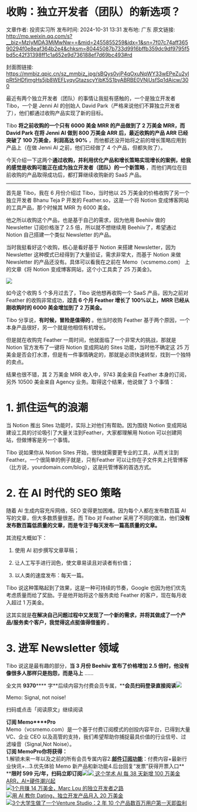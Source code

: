 # 收购：独立开发者（团队）的新选项？

文章作者: 投资实习所
发布时间: 2024-10-31 13:31
发布地: 广东
原文链接: http://mp.weixin.qq.com/s?__biz=MzIyMDA3MjMwNw==&mid=2455855259&idx=1&sn=7f07c74aff36590294f0e8eaf364b2e4&chksm=80445087b733d9916bffb359dc9df9795f5bd5c42f31398ff1c1a652e9d736188ef7d69bc493#rd

封面图链接: https://mmbiz.qpic.cn/sz_mmbiz_jpg/sBQys0vjP4qOxuNqWY33wEPeZu2yIpRt5HDfjmgHs5jb8WEFLyqyGtazscyYibK5S1byABRBE0VNjUsfSp1dAicw/300

最近有两个独立开发者（团队）的事情让我挺有感触的，一个是独立开发者 Tibo，一个是 Jenni AI 的创始人 David
Park（严格来说他们不算独立开发者了），他们都通过收购产品实现了新的目标。

Tibo **将之前收购的一个只有 6000 美金 MRR 的产品做到了 2 万美金 MRR，而 David Park 在将 Jenni AI 做到 800
万美金 ARR 后，最近收购的产品 ARR 已经突破了 100 万美金，利润高达 90%** ，而他都还没开始将之前的增长策略应用到产品上（在做 Jenni
AI 之前，他们已经做了 4 个产品，但都失败了）。

今天介绍一下这两个**通过收购，并利用优化产品和增长策略实现增长的案例，给我的感觉是收购可能正在成为独立开发者（团队）的一个新策略**
，而他们两位在目前收购的产品取得成功后，都打算继续收购新的 SaaS 产品。

* * *

首先是 Tibo，我在 6 月份介绍过 Tibo，当时他以 25 万美金的价格收购了另一个独立开发者 Bhanu Teja P 开发的
Feather.so，这是一个将 Notion 变成博客网站的工具产品，那个时候其 MRR 为 6000 美金。

他之所以收购这个产品，也是基于自己的需求，因为他用 Beehiiv 做的 Newsletter 订阅价格涨了 2.5 倍，所以就不想继续用
Beehiiv了，希望通过 Notion 自己搭建一个类似 Newsletter 的产品。

当时我挺看好这个收购，核心是看好基于 Notion 来搭建 Newsletter，因为 Newsletter 这种模式已经得到了大量验证，需求非常大，而基于
Notion 来做 Newsletter 的产品还没有。具体可以看我在之前在 Memo（vcsmemo.com） 上的文章《将 Notion
变成博客网站，这个小工具卖了 25 万美金》。

![](https://mmbiz.qpic.cn/sz_mmbiz_png/sBQys0vjP4qOxuNqWY33wEPeZu2yIpRt9EJ4G2woywsDH6cdTP28gSSj1r0xEGGdUGNsekjib2F44ZficnHmhiclQ/640?wx_fmt=png&from=appmsg)

  

如今这个收购 5 个多月过去了，Tibo 说他想再收购一个 SaaS 产品，因为之前对 Feather 的收购非常成功，**过去 6 个月 Feather
增长了 100%以上，MRR 已经从刚收购时的 6000 美金增加到了 2 万美金。**

Tibo 分享说，**有时候，冒险是值得的** 。他当时收购 Feather 基于两个原因，一个本身产品很好，另一个就是他相信有机增长。

但是就在收购完 Feather 一周时间，他就面临了一个非常大的挑战，那就是 Notion 官方发布了一键将 Notion 变成网站的 Sites
功能，当时他不确定这 25 万美金是否会打水漂，但是有一件事情确定的，那就是必须快速转型，找到一个独特的卖点。

结果也很不错，其 2 万美金 MRR 收入中，9743 美金来自 Feather 本身的订阅，另外 10500 美金来自 Agency
业务。取得这个结果，他说做了 3 个事情：

# 1\. 抓住运气的浪潮

当 Notion 推出 Sites 功能时，实际上对他们有帮助。因为围绕 Notion 变成网站建设工具的讨论吸引了大量关注到Feather，大家都理解用
Notion 可以创建网站，但做博客是另一个事情。

Tibo 说如果你从 Notion Sites 开始，很快就需要更专业的工具，从而关注到 Feather。一个很简单的例子就是，只有Feather
可以让你在子文件夹上托管博客（比方说，yourdomain.com/blog），这是托管博客的首选方式。

# 2\. 在 AI 时代的 SEO 策略

随着 AI 生成内容充斥网络，SEO 变得更加困难。因为每个人都在发布数百篇 AI 写的文章，但大多数质量很差。而 Tibo 对 Feather
采用了不同的做法，他们**没有发布数百篇低质量的文章，而是专注于每天发布一篇高质量的文章。**

其流程大概如下：

  1. 使用 AI 初步撰写文章草稿；

  2. 让人工写手进行润色，使文章易读且对读者有价值；

  3. 以人类的速度发布：每天一篇。

Tibo 说这种策略起到了效果，这是一种可持续的节奏，Google 也因为他们优先考虑质量而给了奖励。于是他开始将这个服务卖给 Feather
的客户，现在每月收入超过 1 万美金。

这其实就是**在解决自己问题过程中又发现了一个新的需求，并将其做成了一个产品/服务卖个客户，我觉得这点挺值得借鉴的** 。

# 3\. 进军 Newsletter 领域

Tibo 说这是最有趣的部分，**当 3 月份 Beehiiv 宣布了价格增加 2.5 倍时，他没有像很多人那样只是抱怨，而是马上** ……

全文共 **9370******
字**后续内容为付费会员专属，****会员扫码登录直接阅读**![](https://mmbiz.qpic.cn/sz_mmbiz_png/sBQys0vjP4qOxuNqWY33wEPeZu2yIpRtrtMVMxI7icRIxolyc0u5fXAsrh27YNictLc4gkIOwO41aDLCMvVica9iag/640?wx_fmt=png&from=appmsg)  

Memo: Signal, not noise!

扫码或点击「阅读原文」继续阅读

**订阅 Memo****Pro**  
Memo（vcsmemo.com）是一个基于付费订阅模式的创投内容平台，已得到大量 VC、企业 CEO
以及高管的支持，我们希望帮助你捕捉最具价值的行业信号、过滤噪音（Signal,Not Noise）。  
**订阅 Memo****Pro****你将获得：**  
1.解锁未来一年以及之前的所有会员专属内容2.[**邮件订阅功能**](http://mp.weixin.qq.com/s?__biz=MzIyMDA3MjMwNw==&mid=2455853781&idx=1&sn=b6f8e3ddc87e9531f3f8c3e9cd98bd9f&chksm=80446ac9b733e3df93b89c17e905182bda7f4d132f3ac468961dfd70badeb92b9fcdf9f7083b&scene=21#wechat_redirect)：付费内容+最新行业快讯+...3.优先体验
Memo 新产品和新功能4.后台回复“发票”获得开票入口**  
****限时 599
元/年，扫码立即订阅**![](https://mmbiz.qpic.cn/mmbiz_png/mrJibAziaMQhQGoNHniac6wGOyRe172dlS0HCYicyjiaCTtly2pULIz6YPNsXeRjoQFSuDYezsia4ibhbAc1X3GKtVRyw/640?wx_fmt=png&wxfrom=5&wx_lazy=1&wx_co=1)[![](https://mmbiz.qpic.cn/sz_mmbiz_jpg/sBQys0vjP4pgp5Vza8yVjHZNnw4xJRQ8uz2hic9mFRCgdfMqUG5sbZgHzh9Z9F0sUD7Tmglsb8Zye3HAfGuzI2g/640?wx_fmt=jpeg)
这个学术 AI 每 38 天新增 100 万美金
ARR，AI+硬件潮兴起](https://mp.weixin.qq.com/s?__biz=MzIyMDA3MjMwNw==&mid=2455853528&idx=1&sn=9ce0e4fe7b9e7d3aa375c97f0c7444b4&chksm=804469c4b733e0d24da9ad25536a1ca94a2fac119e167a0eb1b684709f87e6d8e26c7acb3902&scene=21#wechat_redirect)  
[![](https://mmbiz.qpic.cn/sz_mmbiz_jpg/sBQys0vjP4pQAwga5pNqamCem24FCt17IRibVo7t6ibicicdfTYJhDviaDvRJmSfYyMVibMHl1dicrc7ZMw9ibfCP42wdA/640?wx_fmt=jpeg)1个月赚
14 万美金，Marc Lou
的独立开发者之路](https://mp.weixin.qq.com/s?__biz=MzIyMDA3MjMwNw==&mid=2455854164&idx=1&sn=e68e9fc5278b37ba127ce6350695cc1d&chksm=80446c48b733e55eaa8b9bab54c8e47f2a50dfc58451552c01facc27b85cc5fdd4e2c88c904b&scene=21#wechat_redirect)  
[![](https://mmbiz.qpic.cn/sz_mmbiz_jpg/sBQys0vjP4rnEzNvwfaYT1GCZqfFWRdbZ3kpHGPglLBYUH8foXicOahicCMGjM840EmmTibX1OX6nfFWVUsufDyyw/640?wx_fmt=jpeg)用
AI 教你 Dating，独立开发产品月入 20
万美金](https://mp.weixin.qq.com/s?__biz=MzIyMDA3MjMwNw==&mid=2455853794&idx=1&sn=5f43e9f8d7bbfcdec46c6866f953fa4d&chksm=80446afeb733e3e856769924559e3c3288781797f35ccc773c553cbde36f1b357008da1ceb61&scene=21#wechat_redirect)  
[![](https://mmbiz.qpic.cn/sz_mmbiz_jpg/sBQys0vjP4qkISMhlicQiaq8r7GXibB1JcMn3ScwKzbhDj5Tb3PWOwmP6rowjpbFSicxDfzgZLEnavy4K3eCsCaGicw/640?wx_fmt=jpeg)3个大学生做了一个Venture
Studio：2 年 10
个产品数百万用户第一天即盈利](https://mp.weixin.qq.com/s?__biz=MzIyMDA3MjMwNw==&mid=2455855139&idx=1&sn=be53c9ed8d3ada726c9a1621a5d6f017&chksm=8044503fb733d92908e40c56c591ea9baf6e5906c8cccd139ba7ae1b1a1a412a59cbf4726349&scene=21#wechat_redirect)

  

